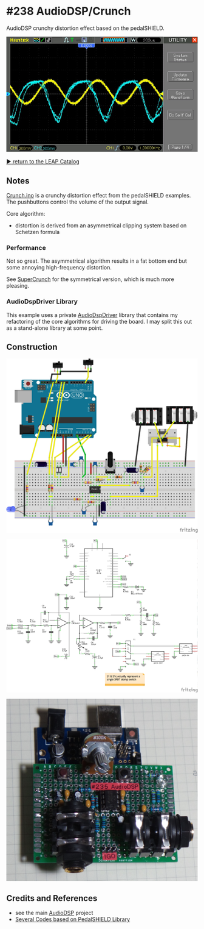 # #238 AudioDSP/Crunch

AudioDSP crunchy distortion effect based on the pedalSHIELD.

![waveform](./assets/Crunch_build.jpg?raw=true)


[:arrow_forward: return to the LEAP Catalog](http://leap.tardate.com)

## Notes

[Crunch.ino](./Crunch.ino) is a crunchy distortion effect from the pedalSHIELD examples.
The pushbuttons control the volume of the output signal.

Core algorithm:

* distortion is derived from an asymmetrical clipping system based on Schetzen formula

### Performance

Not so great. The asymmetrical algorithm results in a fat bottom end but some annoying high-frequency distortion.

See [SuperCrunch](../SuperCrunch) for the symmetrical version, which is much more pleasing.

### AudioDspDriver Library

This example uses a private [AudioDspDriver](../../../libraries/AudioDspDriver) library
that contains my refactoring of the core algorithms for driving the board.
I may split this out as a stand-alone library at some point.


## Construction

![Breadboard](../assets/AudioDSP_bb.jpg?raw=true)

![The Schematic](../assets/AudioDSP_schematic.jpg?raw=true)

![Build](../assets/AudioDSP_build.jpg?raw=true)


## Credits and References
* see the main [AudioDSP](../) project
* [Several Codes based on PedalSHIELD Library](http://www.electrosmash.com/forum/software-pedalshield/133-several-codes-based-on-pedalshield-library?lang=en)
